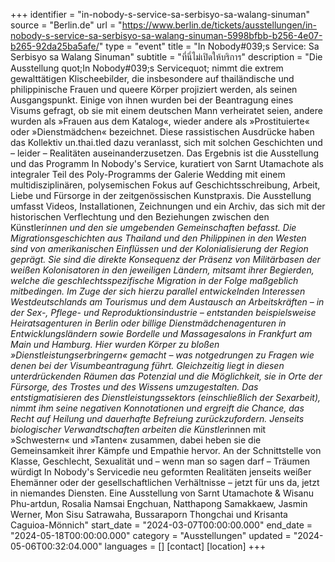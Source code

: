 +++
identifier = "in-nobody-s-service-sa-serbisyo-sa-walang-sinuman"
source = "Berlin.de"
url = "https://www.berlin.de/tickets/ausstellungen/in-nobody-s-service-sa-serbisyo-sa-walang-sinuman-5998bfbb-b256-4e07-b265-92da25ba5afe/"
type = "event"
title = "In Nobody#039;s Service: Sa Serbisyo sa Walang Sinuman"
subtitle = "ที่นี่ไม่เปิดให้บริการ"
description = "Die Ausstellung quot;In Nobody#039;s Servicequot; nimmt die extrem gewalttätigen Klischeebilder, die insbesondere auf thailändische und philippinische Frauen und queere Körper projiziert werden, als seinen Ausgangspunkt.
Einige von ihnen wurden bei der Beantragung eines Visums gefragt, ob sie mit einem deutschen Mann verheiratet seien, andere wurden als »Frauen aus dem Katalog«, wieder andere als »Prostituierte« oder »Dienstmädchen« bezeichnet. Diese rassistischen Ausdrücke haben das Kollektiv un.thai.tled dazu veranlasst, sich mit solchen Geschichten und – leider – Realitäten auseinanderzusetzen. Das Ergebnis ist die Ausstellung und das Programm In Nobody's Service, kuratiert von Sarnt Utamachote als integraler Teil des Poly-Programms der Galerie Wedding mit einem multidisziplinären, polysemischen Fokus auf Geschichtsschreibung, Arbeit, Liebe und Fürsorge in der zeitgenössischen Kunstpraxis. Die Ausstellung umfasst Videos, Installationen, Zeichnungen und ein Archiv, das sich mit der historischen Verflechtung und den Beziehungen zwischen den Künstler*innen und den sie umgebenden Gemeinschaften befasst.
Die Migrationsgeschichten aus Thailand und den Philippinen in den Westen sind von amerikanischen Einflüssen und der Kolonialisierung der Region geprägt. Sie sind die direkte Konsequenz der Präsenz von Militärbasen der weißen Kolonisatoren in den jeweiligen Ländern, mitsamt ihrer Begierden, welche die geschlechtsspezifische Migration in der Folge maßgeblich mitbedingen. Im Zuge der sich hierzu parallel entwickelnden Interessen Westdeutschlands am Tourismus und dem Austausch an Arbeitskräften – in der Sex-, Pflege- und Reproduktionsindustrie – entstanden beispielsweise Heiratsagenturen in Berlin oder billige Dienstmädchenagenturen in Entwicklungsländern sowie Bordelle und Massagesalons in Frankfurt am Main und Hamburg. Hier wurden Körper zu bloßen »Dienstleistungserbringern« gemacht – was notgedrungen zu Fragen wie denen bei der Visumbeantragung führt.
Gleichzeitig liegt in diesen unterdrückenden Räumen das Potenzial und die Möglichkeit, sie in Orte der Fürsorge, des Trostes und des Wissens umzugestalten. Das entstigmatisieren des Dienstleistungssektors (einschließlich der Sexarbeit), nimmt ihm seine negativen Konnotationen und ergreift die Chance, das Recht auf Heilung und dauerhafte Befreiung zurückzufordern. Jenseits biologischer Verwandtschaften arbeiten die Künstler*innen mit »Schwestern« und »Tanten« zusammen, dabei heben sie die Gemeinsamkeit ihrer Kämpfe und Empathie hervor. An der Schnittstelle von Klasse, Geschlecht, Sexualität und – wenn man so sagen darf – Träumen würdigt In Nobody's Servicedie neu geformten Realitäten jenseits weißer Ehemänner oder der gesellschaftlichen Verhältnisse – jetzt für uns da, jetzt in niemandes Diensten.
Eine Ausstellung von Sarnt Utamachote & Wisanu Phu-artdun, Rosalia Namsai Engchuan, Natthapong Samakkaew, Jasmin Werner, Mon Sisu Satrawaha, Bussaraporn Thongchai und Krisanta Caguioa-Mönnich"
start_date = "2024-03-07T00:00:00.000"
end_date = "2024-05-18T00:00:00.000"
category = "Ausstellungen"
updated = "2024-05-06T00:32:04.000"
languages = []
[contact]
[location]
+++